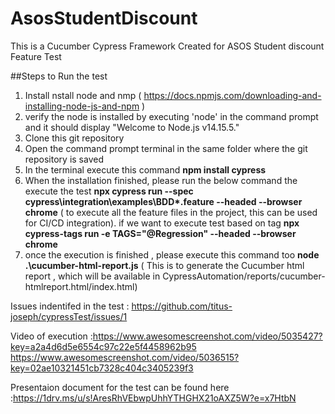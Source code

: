 # AsosStudentDiscount
This is a Cucumber Cypress Framework Created for ASOS Student discount Feature Test

##Steps to Run the test 
1. Install nstall node and nmp ( https://docs.npmjs.com/downloading-and-installing-node-js-and-npm )
2. verify the node is installed by executing  'node' in the command prompt and it should display "Welcome to Node.js v14.15.5."
3. Clone this git repository 
4. Open the command prompt terminal  in the same folder where the git repository is saved
5. In the terminal execute this command  **npm install cypress**
6. When the installation finished, please run the below command the execute the test **npx cypress run --spec cypress\integration\examples\BDD\*.feature --headed --browser chrome** ( to execute all the feature files in the project, this can be used for CI/CD integration). if we want to execute test based on tag **npx cypress-tags run -e TAGS="@Regression" --headed --browser chrome**
7. once the execution is finished , please execute this command too **node .\cucumber-html-report.js** ( This is to  generate the Cucumber html report , which will be available in  CypressAutomation/reports/cucumber-htmlreport.html/index.html) 

 Issues indentifed in the test : https://github.com/titus-joseph/cypressTest/issues/1
 
 Video of execution :https://www.awesomescreenshot.com/video/5035427?key=a2a4d6d5e6554c97c22e5f4458962b95
                     https://www.awesomescreenshot.com/video/5036515?key=02ae10321451cb7328c404c3405239f3 
 
 Presentaion document for the test can be found here :https://1drv.ms/u/s!AresRhVEbwpUhhYTHGHX21oAXZ5W?e=x7HtbN
